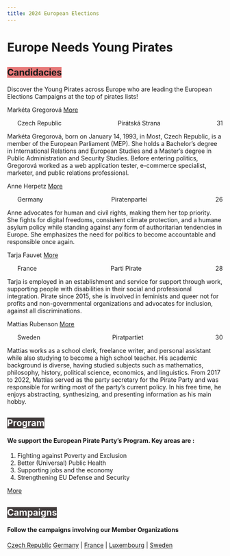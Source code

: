 ```yaml
---
title: 2024 European Elections
---
```


<h1 id="europe-needs-young-pirates">Europe Needs Young Pirates</h1>

<h2><span class="color_box" style="background:#E77878">Candidacies</span></h2>

<p>Discover the Young Pirates across Europe who are leading the European Elections Campaigns at the top of pirates lists!</p>

<p>Markéta Gregorová <a href="https://eurovolby.pirati.cz/kandidati/marketa-gregorova/" class="more_button">More</a></p>

<ul style="list-style:none;display:flex;flex-direction:row;justify-content:space-between">
      <li>Czech Republic</li>
      <li>Pirátská Strana</li>
      <li>31</li>
</ul>

<p>Markéta Gregorová, born on January 14, 1993, in Most, Czech Republic, is a member of the European Parliament (MEP). She holds a Bachelor’s degree in International Relations and European Studies and a Master’s degree in Public Administration and Security Studies. Before entering politics, Gregorová worked as a web application tester, e-commerce specialist, marketer, and public relations professional.</p>

<p>Anne Herpetz <a href="https://europa2024.piratenpartei.de/kandidaten/anne-herpertz/" class="more_button">More</a></p>

<ul style="list-style:none;display:flex;flex-direction:row;justify-content:space-between">
      <li>Germany</li>
      <li>Piratenpartei</li>
      <li>26</li>
</ul>

<p>Anne advocates for human and civil rights, making them her top priority. She fights for digital freedoms, consistent climate protection, and a humane asylum policy while standing against any form of authoritarian tendencies in Europe. She emphasizes the need for politics to become accountable and responsible once again.</p>

<p>Tarja Fauvet <a href="https://europeennes.partipirate.org/candidats.html" class="more_button">More</a></p>

<ul style="list-style:none;display:flex;flex-direction:row;justify-content:space-between">
      <li>France</li>
      <li>Parti Pirate</li>
      <li>28</li>
</ul>

<p>Tarja is employed in an establishment and service for support through work, supporting people with disabilities in their social and professional integration.
Pirate since 2015, she is involved in feminists and queer not for profits and non-governmental organizations and advocates for inclusion, against all discriminations.</p>

<p>Mattias Rubenson <a href="https://piratpartiet.se/kandidater-till-eu-valet-2024/" class="more_button">More</a></p>

<ul style="list-style:none;display:flex;flex-direction:row;justify-content:space-between">
      <li>Sweden</li>
      <li>Piratpartiet</li>
      <li>30</li>
</ul>

<p>Mattias works as a school clerk, freelance writer, and personal assistant while also studying to become a high school teacher. His academic background is diverse, having studied subjects such as mathematics, philosophy, history, political science, economics, and linguistics. From 2017 to 2022, Mattias served as the party secretary for the Pirate Party and was responsible for writing most of the party’s current policy. In his free time, he enjoys abstracting, synthesizing, and presenting information as his main hobby.</p>

<h2><span class="color_box" style="background:#3F3939;color:#fff">Program</span></h2>

<h4 id="we-support-the-european-pirate-partys-program-key-areas-are-">We support the European Pirate Party’s Program. Key areas are :</h4>

<ol>
  <li>Fighting against Poverty and Exclusion</li>
  <li>Better (Universal) Public Health</li>
  <li>Supporting jobs and the economy</li>
  <li>Strengthening EU Defense and Security</li>
</ol>

<p><a href="https://european-pirateparty.eu/programme/" class="more_button">More</a></p>

<h2><span class="color_box" style="background:#3F3939;color:#fff">Campaigns</span></h2>
<h4 id="follow-the-campaigns-involving-our-member-organizations">Follow the campaigns involving our Member Organizations</h4>
<p><a href="https://eurovolby.pirati.cz/">Czech Republic</a> <a href="https://europa2024.piratenpartei.de/">Germany</a> | <a href="https://europeennes.partipirate.org/index.html">France</a> | <a href="https://piraten.lu/eu2024/">Luxembourg</a> | <a href="https://piratpartiet.se/valmanifest-eu-valet-2024/">Sweden</a>
